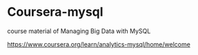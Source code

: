 # Coursera-mysql
course material of Managing Big Data with MySQL

https://www.coursera.org/learn/analytics-mysql/home/welcome
